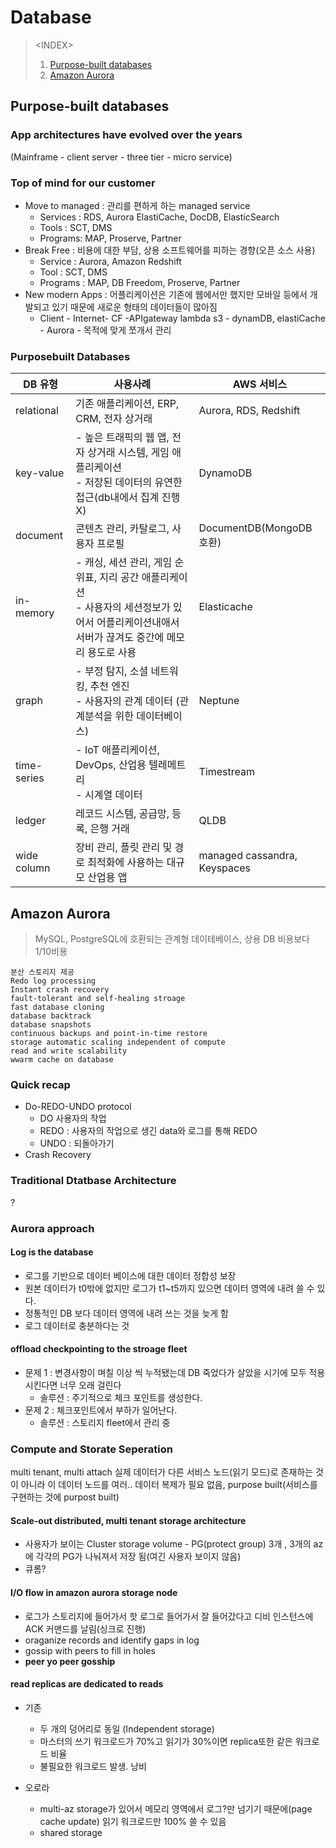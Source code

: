 # Database 
> \<INDEX>
> 1. [Purpose-built databases](##purpose-built-databases)
> 2. [Amazon Aurora](#Amazon-Aurora)


## Purpose-built databases
### App architectures have evolved over the years 
(Mainframe - client server - three tier - micro service)
### Top of mind for our customer
- Move to managed : 관리를 편하게 하는 managed service
  - Services : RDS, Aurora ElastiCache, DocDB, ElasticSearch
  - Tools : SCT, DMS
  - Programs: MAP, Proserve, Partner
- Break Free : 비용에 대한 부담, 상용 소프트웨어를 피하는 경향(오픈 소스 사용)
  - Service : Aurora, Amazon Redshift
  - Tool : SCT, DMS
  - Programs : MAP, DB Freedom, Proserve, Partner
- New modern Apps : 어플리케이션은 기존에 웹에서만 했지만 모바일 등에서 개발되고 있기 때문에 새로운 형태의 데이터들이 많아짐 
  - Client - Internet- CF -APIgateway lambda s3 - dynamDB, elastiCache - Aurora - 목적에 맞게 쪼개서 관리

### Purposebuilt Databases
|**DB 유형**|**사용사례**|**AWS 서비스**|
|--|---|--|
|relational|기존 애플리케이션, ERP, CRM, 전자 상거래|Aurora, RDS, Redshift|
|key-value| - 높은 트래픽의 웹 앱, 전자 상거래 시스템, 게임 애플리케이션<br>- 저장된 데이터의 유연한 접근(db내에서 집계 진행 X)|DynamoDB|
|document|콘텐츠 관리, 카탈로그, 사용자 프로필|DocumentDB(MongoDB 호환)|
|in-memory|- 캐싱, 세션 관리, 게임 순위표, 지리 공간 애플리케이션<br>- 사용자의 세션정보가 있어서 어플리케이션내애서 서버가 끊겨도 중간에 메모리 용도로 사용|Elasticache|
|graph|- 부정 탐지, 소셜 네트워킹, 추천 엔진<br>- 사용자의 관계 데이터 (관계분석을 위한 데이터베이스)|Neptune|
|time-series|- IoT 애플리케이션, DevOps, 산업용 텔레메트리<br>- 시계열 데이터 |Timestream|
|ledger|레코드 시스템, 공급망, 등록, 은행 거래|QLDB|
|wide column |장비 관리, 플릿 관리 및 경로 최적화에 사용하는 대규모 산업용 앱|managed cassandra, Keyspaces|

## Amazon Aurora
> MySQL, PostgreSQL에 호환되는 관계형 데이테베이스, 상용 DB 비용보다 1/10비용
```
분산 스토리지 제공 
Redo log processing
Instant crash recovery
fault-tolerant and self-healing stroage
fast database cloning
database backtrack
database snapshots
continuous backups and point-in-time restore
storage automatic scaling independent of compute
read and write scalability
wwarm cache on database
```
### Quick recap 
- Do-REDO-UNDO protocol
  - DO 사용자의 작업
  - REDO : 사용자의 작업으로 생긴 data와 로그를 통해 REDO
  - UNDO : 되돌아가기
- Crash Recovery

### Traditional Dtatbase Architecture
?
### Aurora approach 
#### Log is the database
- 로그를 기반으로 데이터 베이스에 대한 데이터 정합성 보장
- 원본 데이터가 t0밖에 없지만 로그가 t1~t5까지 있으면 데이터 영역에 내려 쓸 수 있다. 
- 정통적인 DB 보다 데이터 영역에 내려 쓰는 것을 늦게 함
- 로그 데이터로 충분하다는 것
#### offload checkpointing to the stroage fleet
- 문제 1 : 변경사항이 며칠 이상 씩 누적됐는데 DB 죽었다가 살았을 시기에 모두 적용시킨다면 너무 오래 걸린다
  - 솔루션 : 주기적으로 체크 포인트를 생성한다.
- 문제 2 : 체크포인트에서 부하가 일어난다.
  - 솔루션 : 스토리지 fleet에서 관리 중
### Compute and Storate Seperation
multi tenant, multi attach 실제 데이터가 다른 서비스 노드(읽기 모드)로 존재하는 것이 아니라 이 데이터 노드를 여러.. 데이터 복제가 필요 없음, purpose built(서비스를 구현하는 것에 purpost built)



#### Scale-out distributed, multi tenant storage architecture
- 사용자가 보이는 Cluster storage volume - PG(protect group) 3개 , 3개의 az에 각각의 PG가 나눠져서 저장 됨(여긴 사용자 보이지 않음) 
- 큐롬?

#### I/O flow in amazon aurora storage node
- 로그가 스토리지에 들어가서 핫 로그로 들어가서 잘 들어갔다고 디비 인스턴스에 ACK 커맨드를 날림(싱크로 진행)
- oraganize records and identify gaps in log
- gossip with peers to fill in holes
- **peer yo peer gosship**

#### read replicas are dedicated to reads
- 기존
  - 두 개의 덩어리로 동일 (Independent storage)
  - 마스터의 쓰기 워크로드가 70%고 읽기가 30%이면 replica또한 같은 워크로드 비율
  - 불필요한 워크로드 발생. 낭비

- 오로라
  - multi-az storage가 있어서 메모리 영역에서 로그?만 넘기기 때문에(page cache update) 읽기 워크로드만 100% 쓸 수 있음
  - shared storage















